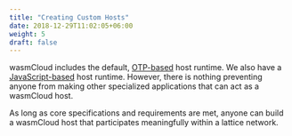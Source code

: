 ```yaml
---
title: "Creating Custom Hosts"
date: 2018-12-29T11:02:05+06:00
weight: 5
draft: false
---
```


wasmCloud includes the default, [OTP-based](https://github.com/wasmCloud/wasmcloud-otp) host runtime. We also have a [JavaScript-based](https://github.com/wasmCloud/wasmcloud-js) host runtime. However, there is nothing preventing anyone from making other specialized applications that can act as a wasmCloud host.

As long as core specifications and requirements are met, anyone can build a wasmCloud host that participates meaningfully within a lattice network.
